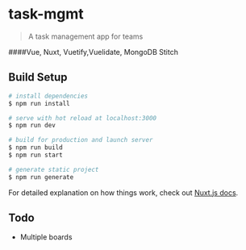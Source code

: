 # task-mgmt

> A task management app for teams

####Vue, Nuxt, Vuetify,Vuelidate, MongoDB Stitch

## Build Setup

``` bash
# install dependencies
$ npm run install

# serve with hot reload at localhost:3000
$ npm run dev

# build for production and launch server
$ npm run build
$ npm run start

# generate static project
$ npm run generate
```

For detailed explanation on how things work, check out [Nuxt.js docs](https://nuxtjs.org).

## Todo
* Multiple boards
 
